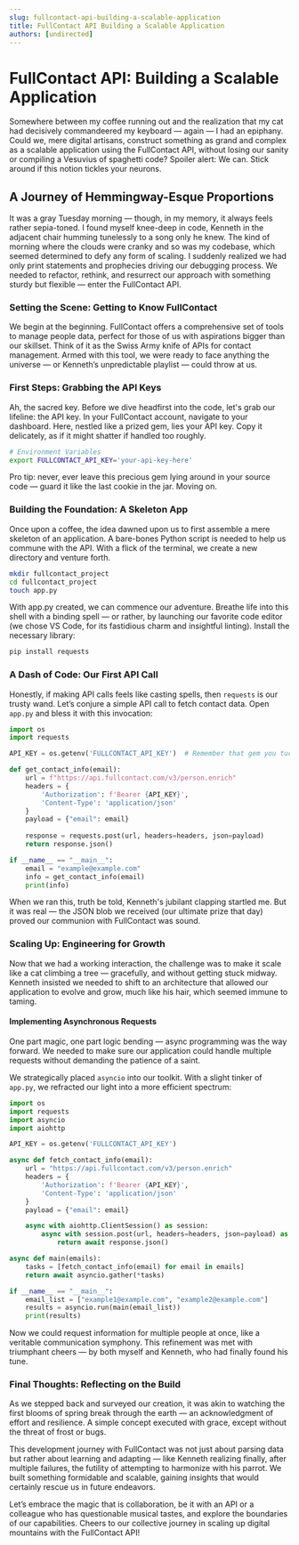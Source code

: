 ```yaml
---
slug: fullcontact-api-building-a-scalable-application
title: FullContact API Building a Scalable Application
authors: [undirected]
---
```



# FullContact API: Building a Scalable Application

Somewhere between my coffee running out and the realization that my cat had decisively commandeered my keyboard — again — I had an epiphany. Could we, mere digital artisans, construct something as grand and complex as a scalable application using the FullContact API, without losing our sanity or compiling a Vesuvius of spaghetti code? Spoiler alert: We can. Stick around if this notion tickles your neurons.

## A Journey of Hemmingway-Esque Proportions

It was a gray Tuesday morning — though, in my memory, it always feels rather sepia-toned. I found myself knee-deep in code, Kenneth in the adjacent chair humming tunelessly to a song only he knew. The kind of morning where the clouds were cranky and so was my codebase, which seemed determined to defy any form of scaling. I suddenly realized we had only print statements and prophecies driving our debugging process. We needed to refactor, rethink, and resurrect our approach with something sturdy but flexible — enter the FullContact API.

### Setting the Scene: Getting to Know FullContact

We begin at the beginning. FullContact offers a comprehensive set of tools to manage people data, perfect for those of us with aspirations bigger than our skillset. Think of it as the Swiss Army knife of APIs for contact management. Armed with this tool, we were ready to face anything the universe — or Kenneth’s unpredictable playlist — could throw at us.

### First Steps: Grabbing the API Keys

Ah, the sacred key. Before we dive headfirst into the code, let's grab our lifeline: the API key. In your FullContact account, navigate to your dashboard. Here, nestled like a prized gem, lies your API key. Copy it delicately, as if it might shatter if handled too roughly.

```bash
# Environment Variables
export FULLCONTACT_API_KEY='your-api-key-here'
```

Pro tip: never, ever leave this precious gem lying around in your source code — guard it like the last cookie in the jar. Moving on.

### Building the Foundation: A Skeleton App

Once upon a coffee, the idea dawned upon us to first assemble a mere skeleton of an application. A bare-bones Python script is needed to help us commune with the API. With a flick of the terminal, we create a new directory and venture forth.

```bash
mkdir fullcontact_project
cd fullcontact_project
touch app.py
```

With app.py created, we can commence our adventure. Breathe life into this shell with a binding spell — or rather, by launching our favorite code editor (we chose VS Code, for its fastidious charm and insightful linting). Install the necessary library:

```bash
pip install requests
```

### A Dash of Code: Our First API Call

Honestly, if making API calls feels like casting spells, then `requests` is our trusty wand. Let’s conjure a simple API call to fetch contact data. Open `app.py` and bless it with this invocation:

```python
import os
import requests

API_KEY = os.getenv('FULLCONTACT_API_KEY')  # Remember that gem you tucked away?

def get_contact_info(email):
    url = f"https://api.fullcontact.com/v3/person.enrich"
    headers = {
        'Authorization': f'Bearer {API_KEY}',
        'Content-Type': 'application/json'
    }
    payload = {"email": email}
    
    response = requests.post(url, headers=headers, json=payload)
    return response.json()

if __name__ == "__main__":
    email = "example@example.com"
    info = get_contact_info(email)
    print(info)
```

When we ran this, truth be told, Kenneth's jubilant clapping startled me. But it was real — the JSON blob we received (our ultimate prize that day) proved our communion with FullContact was sound.

### Scaling Up: Engineering for Growth

Now that we had a working interaction, the challenge was to make it scale like a cat climbing a tree — gracefully, and without getting stuck midway. Kenneth insisted we needed to shift to an architecture that allowed our application to evolve and grow, much like his hair, which seemed immune to taming.

#### Implementing Asynchronous Requests

One part magic, one part logic bending — async programming was the way forward. We needed to make sure our application could handle multiple requests without demanding the patience of a saint.

We strategically placed `asyncio` into our toolkit. With a slight tinker of `app.py`, we refracted our light into a more efficient spectrum:

```python
import os
import requests
import asyncio
import aiohttp

API_KEY = os.getenv('FULLCONTACT_API_KEY')

async def fetch_contact_info(email):
    url = "https://api.fullcontact.com/v3/person.enrich"
    headers = {
        'Authorization': f'Bearer {API_KEY}',
        'Content-Type': 'application/json'
    }
    payload = {"email": email}

    async with aiohttp.ClientSession() as session:
        async with session.post(url, headers=headers, json=payload) as response:
            return await response.json()

async def main(emails):
    tasks = [fetch_contact_info(email) for email in emails]
    return await asyncio.gather(*tasks)

if __name__ == "__main__":
    email_list = ["example1@example.com", "example2@example.com"]
    results = asyncio.run(main(email_list))
    print(results)
```

Now we could request information for multiple people at once, like a veritable communication symphony. This refinement was met with triumphant cheers — by both myself and Kenneth, who had finally found his tune.

### Final Thoughts: Reflecting on the Build

As we stepped back and surveyed our creation, it was akin to watching the first blooms of spring break through the earth — an acknowledgment of effort and resilience. A simple concept executed with grace, except without the threat of frost or bugs.

This development journey with FullContact was not just about parsing data but rather about learning and adapting — like Kenneth realizing finally, after multiple failures, the futility of attempting to harmonize with his parrot. We built something formidable and scalable, gaining insights that would certainly rescue us in future endeavors.

Let’s embrace the magic that is collaboration, be it with an API or a colleague who has questionable musical tastes, and explore the boundaries of our capabilities. Cheers to our collective journey in scaling up digital mountains with the FullContact API!